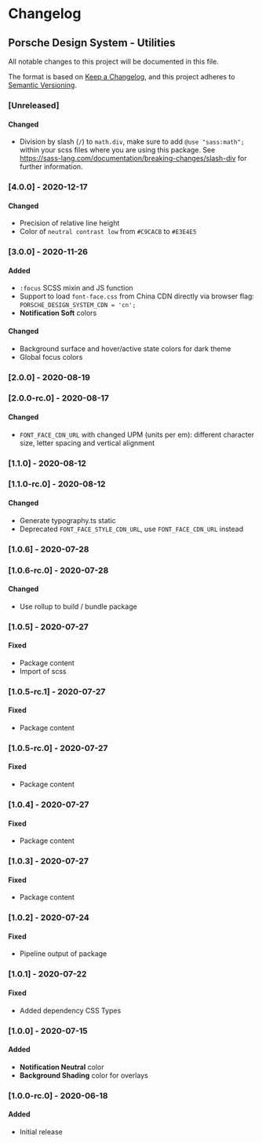 # Changelog
 
## Porsche Design System - Utilities
All notable changes to this project will be documented in this file.

The format is based on [Keep a Changelog](https://keepachangelog.com/en/1.0.0/),
and this project adheres to [Semantic Versioning](https://semver.org/spec/v2.0.0.html).

### [Unreleased]

#### Changed
- Division by slash (`/`) to `math.div`, make sure to add `@use "sass:math";` within your scss files where you are using this package. See <https://sass-lang.com/documentation/breaking-changes/slash-div> for further information. 

### [4.0.0] - 2020-12-17

#### Changed
- Precision of relative line height
- Color of `neutral contrast low` from `#C9CACB` to `#E3E4E5`

### [3.0.0] - 2020-11-26

#### Added
- `:focus` SCSS mixin and JS function
- Support to load `font-face.css` from China CDN directly via browser flag: `PORSCHE_DESIGN_SYSTEM_CDN = 'cn';`
- **Notification Soft** colors

#### Changed
- Background surface and hover/active state colors for dark theme
- Global focus colors

### [2.0.0] - 2020-08-19

### [2.0.0-rc.0] - 2020-08-17

#### Changed
- `FONT_FACE_CDN_URL` with changed UPM (units per em): different character size, letter spacing and vertical alignment

### [1.1.0] - 2020-08-12

### [1.1.0-rc.0] - 2020-08-12

#### Changed
- Generate typography.ts static
- Deprecated `FONT_FACE_STYLE_CDN_URL`, use `FONT_FACE_CDN_URL` instead

### [1.0.6] - 2020-07-28

### [1.0.6-rc.0] - 2020-07-28

#### Changed
- Use rollup to build / bundle package

### [1.0.5] - 2020-07-27

#### Fixed
- Package content
- Import of scss

### [1.0.5-rc.1] - 2020-07-27

#### Fixed
- Package content

### [1.0.5-rc.0] - 2020-07-27

#### Fixed
- Package content

### [1.0.4] - 2020-07-27

#### Fixed
- Package content

### [1.0.3] - 2020-07-27

#### Fixed
- Package content

### [1.0.2] - 2020-07-24

#### Fixed
- Pipeline output of package

### [1.0.1] - 2020-07-22

#### Fixed
- Added dependency CSS Types

### [1.0.0] - 2020-07-15

#### Added
- **Notification Neutral** color
- **Background Shading** color for overlays

### [1.0.0-rc.0] - 2020-06-18

#### Added
- Initial release